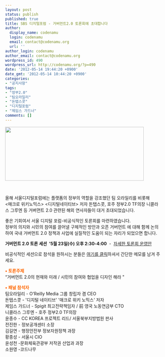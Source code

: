 ```yaml
---
layout: post
status: publish
published: true
title: SBS 디지털포럼 - 거버먼트2.0 토론회에 초대합니다
author:
  display_name: codenamu
  login: codenamu
  email: contact@codenamu.org
  url: ''
author_login: codenamu
author_email: contact@codenamu.org
wordpress_id: 490
wordpress_url: http://codenamu.org/?p=490
date: '2012-05-14 19:44:20 +0900'
date_gmt: '2012-05-14 10:44:20 +0900'
categories:
- "공지사항"
tags:
- "정부2.0"
- "팀오라일리"
- "돈탭스콧"
- "디지털포럼"
- "제임스 가드너"
comments: []
---
```

<p><a href="http://codenamu.org/wp-content/uploads/2012/05/top_gov20_banner1.jpg"><img class="alignnone size-full wp-image-492" title="top_gov20_banner" src="http://codenamu.org/wp-content/uploads/2012/05/top_gov20_banner1.jpg" alt="" width="450" height="174" /></a></p>
<p>&nbsp;</p>
<p>올해 서울디지털포럼에는 플랫폼의 정부의 역할을 강조했던 팀 오라일리를 비롯해<br />
&lt;매크로 위키노믹스&gt; &lt;디지털네이티브&gt; 저자 돈탭스콧, 호주 정부2.0 TF의장 니콜라스 그루엔 등 거버먼트 2.0 관련된 해외 연사자들이 대거 초대되었습니다.</p>
<p>좋은 기회여서 서울 디지털 포럼-비공식적인 토론회를 마련하였습니다.<br />
정부의 의지와 시민의 참여를 끌어낼 구체적인 방안과 오픈 거버먼트 에 대해 함께 논의하여 국내 거버먼트 2.0 정책과 사업에 실질적인 도움이 되는 자리가 되었으면 합니다.</p>
<p><strong>거버먼트 2.0 토론 세션  '5월 23일(수) 오후 2:30-4:00</strong>  -  <a href="https://docs.google.com/document/d/1ibWpC9wM6s71AHr9uRGc-bEHoLjQG0paNk1gr0c4cCA/edit">자세한 토론회 운영안</a></p>
<p>비공식적인 세션으로 참석을 원하시는 분들은 <a href="https://docs.google.com/spreadsheet/viewform?formkey=dGJCTmJKWUowanB5LVZESU9SMWpqRFE6MQ">여기를 클릭</a>하셔서 간단한 메모를 남겨 주세요.</p>
<p><strong><span style="color: #ff6600;">▪ 토론주제<br />
</span></strong>“거버먼트 2.0의 현재와 미래 / 시민의 참여와 협업을 디자인 해라 "</p>
<p><strong><span style="color: #ff6600;">▪ 패널 참석자</span></strong><br />
팀오라일리 - O'Reilly Media 그룹 창립자 겸 CEO<br />
돈탭스콧 - '디지털 네이티브' '매크로 위키 노믹스' 저자<br />
제임스 가드너 - Spigit 최고전략책임자 / 前 영국 노동연금부 CTO<br />
니콜라스 그루엔 - 호주 정부2.0 TF의장<br />
윤종수 - CC KOREA 프로젝트 리드/ 서울북부지방법원 판사<br />
전진한 - 정보공개센터 소장<br />
김길연 - 행정안전부 정보자원정책 과장<br />
황종성 - 서울시 CIO<br />
윤성천 -문화체육관광부 저작권 산업과 과장<br />
소원영 -코드나무</p>
